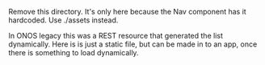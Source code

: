 Remove this directory. It's only here because
the Nav component has it hardcoded. Use ./assets instead.

In ONOS legacy this was a REST resource that generated the
list dynamically. Here is is just a static file, but can be
made in to an app, once there is something to load dynamically.
